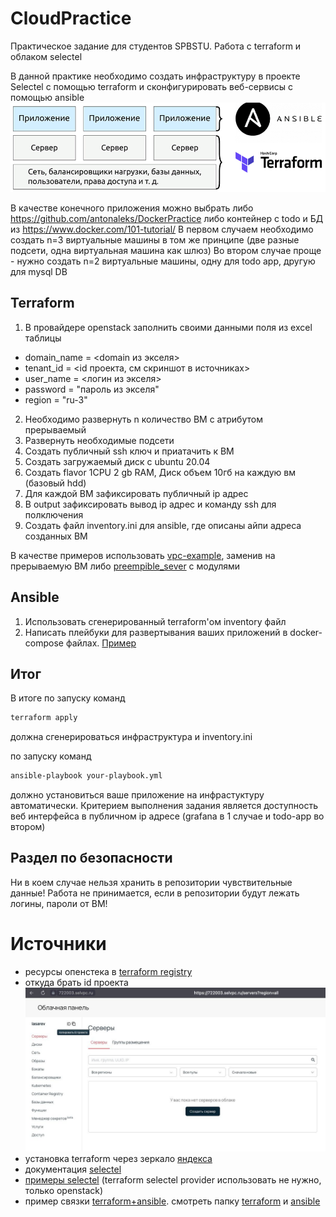 # CloudPractice
Практическое задание для студентов SPBSTU. Работа с terraform и облаком selectel

В данной практике необходимо создать инфраструктуру в проекте Selectel с помощью terraform и сконфигурировать веб-сервисы с помощью ansible
![img.png](assets/schema.png)

В качестве конечного приложения можно выбрать либо https://github.com/antonaleks/DockerPractice либо контейнер с todo и БД из https://www.docker.com/101-tutorial/
В первом случаем необходимо создать n=3 виртуальные машины в том же принципе (две разные подсети, одна виртуальная машина как шлюз)
Во втором случае проще - нужно создать n=2 виртуальные машины, одну для todo app, другую для mysql DB
## Terraform
1. В провайдере openstack заполнить своими данными поля из excel таблицы
- domain_name = <domain из экселя>
- tenant_id   = <id проекта, см скриншот в источниках>
- user_name   = <логин из экселя>
- password    = "пароль из экселя"
- region      = "ru-3"
2. Необходимо развернуть n количество ВМ с атрибутом прерываемый
2. Развернуть необходимые подсети
3. Создать публичный ssh ключ и приатачить к ВМ
4. Создать загружаемый диск с ubuntu 20.04
5. Создать flavor 1CPU 2 gb RAM, Диск объем 10гб на каждую вм (базовый hdd)
6. Для каждой ВМ зафиксировать публичный ip адрес
7. В output зафиксировать вывод ip адрес и команду ssh для полключения
8. Создать файл inventory.ini для ansible, где описаны айпи адреса созданных ВМ

В качестве примеров использовать [vpc-example](vpc-example), заменив на прерываемую ВМ либо [preempible_sever](preemptible_server) с модулями

## Ansible
1. Использовать сгенерированный terraform'ом inventory файл
2. Написать плейбуки для развертывания ваших приложений в docker-compose файлах. [Пример](https://github.com/antonaleks/ya-praktikum-infra/tree/main/ansible)

## Итог
В итоге по запуску команд
```bash
terraform apply
```
должна сгенерироваться инфраструктура и inventory.ini

по запуску команд
```bash
ansible-playbook your-playbook.yml
```
должно установиться ваше приложение на инфрастуктуру автоматически. Критерием выполнения задания является доступность веб интерфейса в публичном ip адресе (grafana в 1 случае и todo-app во втором)

## Раздел по безопасности
Ни в коем случае нельзя хранить в репозитории чувствительные данные! Работа не принимается, если в репозитории будут лежать логины, пароли от ВМ!

# Источники
- ресурсы опенстека в [terraform registry](https://terraform-eap.website.yandexcloud.net/docs/providers/openstack/index.html)
- откуда брать id проекта
![img.png](assets/id_project.png)
- установка terraform через зеркало [яндекса](https://cloud.yandex.ru/docs/tutorials/infrastructure-management/terraform-quickstart)
- документация [selectel](https://docs.selectel.ru/cloud/servers/tools/terraform/)
- [примеры selectel](https://github.com/selectel/terraform-examples) (terraform selectel provider использовать не нужно, только openstack)
- пример связки [terraform+ansible](https://github.com/antonaleks/ya-praktikum-infra). смотреть папку [terraform](https://github.com/antonaleks/ya-praktikum-infra/blob/main/terraform/sausage-store/main.tf) и [ansible](https://github.com/antonaleks/ya-praktikum-infra/tree/main/ansible)